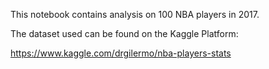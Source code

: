 This notebook contains analysis on 100 NBA players in 2017.

The dataset used can be found on the Kaggle Platform:

https://www.kaggle.com/drgilermo/nba-players-stats
